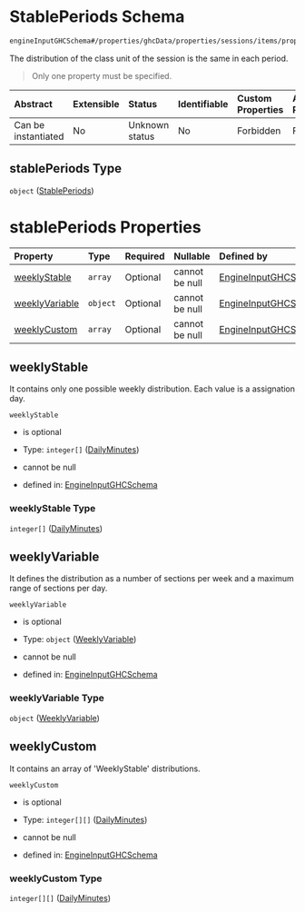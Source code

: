 # StablePeriods Schema

```txt
engineInputGHCSchema#/properties/ghcData/properties/sessions/items/properties/distribution/properties/stablePeriods
```

The distribution of the class unit of the session is the same in each period.

> Only one property must be specified.

| Abstract            | Extensible | Status         | Identifiable | Custom Properties | Additional Properties | Access Restrictions | Defined In                                                        |
| :------------------ | :--------- | :------------- | :----------- | :---------------- | :-------------------- | :------------------ | :---------------------------------------------------------------- |
| Can be instantiated | No         | Unknown status | No           | Forbidden         | Forbidden             | none                | [ghc.schema.json*](../out/ghc.schema.json "open original schema") |

## stablePeriods Type

`object` ([StablePeriods](ghc-properties-ghcdata-properties-sessions-session-properties-distribution-properties-stableperiods.md))

# stablePeriods Properties

| Property                          | Type     | Required | Nullable       | Defined by                                                                                                                                                                                                                                                                                           |
| :-------------------------------- | :------- | :------- | :------------- | :--------------------------------------------------------------------------------------------------------------------------------------------------------------------------------------------------------------------------------------------------------------------------------------------------- |
| [weeklyStable](#weeklystable)     | `array`  | Optional | cannot be null | [EngineInputGHCSchema](ghc-definitions-weeklystable.md "engineInputGHCSchema#/properties/ghcData/properties/sessions/items/properties/distribution/properties/stablePeriods/properties/weeklyStable")                                                                                                |
| [weeklyVariable](#weeklyvariable) | `object` | Optional | cannot be null | [EngineInputGHCSchema](ghc-definitions-weeklyvariable.md "engineInputGHCSchema#/properties/ghcData/properties/sessions/items/properties/distribution/properties/stablePeriods/properties/weeklyVariable")                                                                                            |
| [weeklyCustom](#weeklycustom)     | `array`  | Optional | cannot be null | [EngineInputGHCSchema](ghc-properties-ghcdata-properties-sessions-session-properties-distribution-properties-stableperiods-properties-weeklycustom.md "engineInputGHCSchema#/properties/ghcData/properties/sessions/items/properties/distribution/properties/stablePeriods/properties/weeklyCustom") |

## weeklyStable

It contains only one possible weekly distribution. Each value is a assignation day.

`weeklyStable`

*   is optional

*   Type: `integer[]` ([DailyMinutes](ghc-definitions-weeklystable-dailyminutes.md))

*   cannot be null

*   defined in: [EngineInputGHCSchema](ghc-definitions-weeklystable.md "engineInputGHCSchema#/properties/ghcData/properties/sessions/items/properties/distribution/properties/stablePeriods/properties/weeklyStable")

### weeklyStable Type

`integer[]` ([DailyMinutes](ghc-definitions-weeklystable-dailyminutes.md))

## weeklyVariable

It defines the distribution as a number of sections per week and a maximum range of sections per day.

`weeklyVariable`

*   is optional

*   Type: `object` ([WeeklyVariable](ghc-definitions-weeklyvariable.md))

*   cannot be null

*   defined in: [EngineInputGHCSchema](ghc-definitions-weeklyvariable.md "engineInputGHCSchema#/properties/ghcData/properties/sessions/items/properties/distribution/properties/stablePeriods/properties/weeklyVariable")

### weeklyVariable Type

`object` ([WeeklyVariable](ghc-definitions-weeklyvariable.md))

## weeklyCustom

It contains an array of 'WeeklyStable' distributions.

`weeklyCustom`

*   is optional

*   Type: `integer[][]` ([DailyMinutes](ghc-properties-ghcdata-properties-sessions-session-properties-distribution-properties-stableperiods-properties-weeklycustom-customweeklystable-dailyminutes.md))

*   cannot be null

*   defined in: [EngineInputGHCSchema](ghc-properties-ghcdata-properties-sessions-session-properties-distribution-properties-stableperiods-properties-weeklycustom.md "engineInputGHCSchema#/properties/ghcData/properties/sessions/items/properties/distribution/properties/stablePeriods/properties/weeklyCustom")

### weeklyCustom Type

`integer[][]` ([DailyMinutes](ghc-properties-ghcdata-properties-sessions-session-properties-distribution-properties-stableperiods-properties-weeklycustom-customweeklystable-dailyminutes.md))
